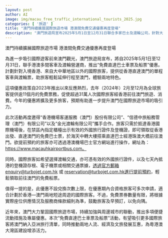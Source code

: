 ```yaml
---
layout: post
author: AI
image: img/macau_free_traffic_international_tourists_2025.jpg
categories: [ '旅遊' ]
title: "澳門持續擴展國際旅遊市場 港澳間免費交通優惠再度登場"
description: "澳門旅遊局宣布2025年5月1日至12月31日聯合多家巴士及渡輪公司，針對大中華地區外國際旅客推出香港直達澳門免費車船票，旅客憑有效外國證件及登機證可現場或線上申請，優惠無次數上限但每日票數有限，持續提升澳門國際吸引力並促進區域流動與經濟發展。"
---
```

澳門持續擴展國際旅遊市場 港澳間免費交通優惠再度登場

為進一步吸引國際遊客前來澳門觀光，澳門旅遊局宣布，將自2025年5月1日至12月31日，聯手港澳多間客車及渡輪營運商，推出“免費直達巴士車票及船票”優惠。計劃針對入境香港、來自大中華地區以外的國際旅客，提供從香港直達澳門的單程客車與渡輪票，助旅客輕鬆延伸行程至澳門，體驗兩地特色。

這項優惠政策自2023年推出以來反應熱烈，去年（2024年）2月至12月為全球旅客提供逾11個月的免費票務，促使超過31萬人次國際旅客經香港前往澳門旅遊、消費。今年的優惠將擴及更多旅客，預期有助進一步提升澳門在國際旅遊市場的吸引力。

此次活動再度邀得“香港機場客運服務（澳門）股份有限公司”、“信德中旅船務管理（澳門）有限公司”以及“金光渡輪有限公司”攜手合作。旅客只需於抵達香港國際機場後，在禁區內指定櫃檯出示有效的外國旅行證件及登機證，即可領取從香港出發、直達澳門的免費巴士票，於海天中轉大樓搭乘直達巴士經港珠澳大橋前往澳門。欲提前預約的旅客亦可透過港澳機場巴士官方網站進行操作，網址為：https://www.macauhkairportbus.com。

同時，國際旅客如希望選擇渡輪交通，亦可憑有效的外國旅行證件，以及七天內抵港的登機證存根、電子機票或相關交通票據，透過官方郵箱enquiry@turbojet.com.hk 或 reservation@turbojet.com.hk進行提前預約，輕鬆領取前往澳門的免費船票。

值得一提的是，此優惠不設兌換次數上限，在優惠期內合資格旅客可多次申請，適合計劃於香港—澳門兩地短途周遊的國際旅客。不過，免費票券數量有限，將根據實際座位供應情況及服務商條款細則為準，鼓勵旅客及早預訂，以免向隅。

近年來，澳門大力鞏固國際旅遊市場，持續加強與周邊城市的聯動，推出多項便捷流動措施及專屬優惠。本次“免費直達巴士車票及船票”活動，有望吸引更多國際旅客將澳門納入亞洲旅行清單，同時推動兩地人流、經濟及文旅發展互惠，為粵港澳大灣區建設增添活力。